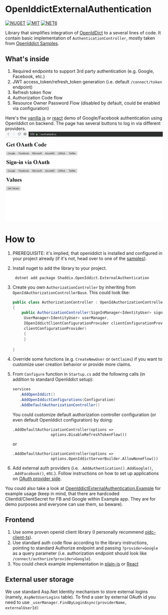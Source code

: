# OpenIddictExternalAuthentication
[![NUGET](https://badge.fury.io/nu/Shaddix.OpenIddict.ExternalAuthentication.svg)](https://www.nuget.org/packages/Shaddix.OpenIddict.ExternalAuthentication/)
[![MIT](https://img.shields.io/dub/l/vibe-d.svg)](https://opensource.org/licenses/MIT)
[![NET6](https://img.shields.io/badge/-.NET%206.0-blueviolet)](https://dotnet.microsoft.com/en-us/download/dotnet/6.0)

Library that simplifies integration of [OpenIdDict](https://github.com/openiddict/openiddict-core) to a several lines of code.
It contain basic implementation of `AuthenticationController`, mostly taken from [OpenIddict Samples](https://github.com/openiddict/openiddict-samples).

## What's inside
1. Required endpoints to support 3rd party authentication (e.g. Google, Facebook, etc.)
2. JWT access_token/refresh_token generation (i.e. default `/connect/token` endpoint)
3. Refresh token flow
4. Authorization Code flow
5. Resource Owner Password Flow (disabled by default, could be enabled via configuration)

Here's the [vanilla js](https://oauth.arturdr.ru) or [react](https://oauth.arturdr.ru/react) demo of Google/Facebook authentication using OpenIddict on backend.
The page has several buttons to log in via different providers.
![Example workflow](example.gif)

# How to

1. PREREQUISITE: it's implied, that openiddict is installed and configured in your project already (if it's not, head over to one of the [samples](https://github.com/openiddict/openiddict-samples)).
2. Install nuget to add the library to your project.
   ```
    dotnet add package Shaddix.OpenIddict.ExternalAuthentication
   ```

3. Create you own `AuthorizationController` by inheriting from `OpenIdAuthorizationControllerBase`. This could look like:
   ```csharp
   public class AuthorizationController : OpenIdAuthorizationControllerBase<IdentityUser, string>
   {
       public AuthorizationController(SignInManager<IdentityUser> signInManager,
        UserManager<IdentityUser> userManager,
        IOpenIddictClientConfigurationProvider clientConfigurationProvider) : base(signInManager, userManager,
        clientConfigurationProvider)
        {
        }

   }
   ```
4. Override some functions (e.g. `CreateNewUser` or `GetClaims`) if you want to customize user creation behavior or provide more claims.
5. From `Configure` function in `Startup.cs` add the following calls (in addition to standard OpenIddict setup):
   ```csharp
   services
      .AddOpenIddict()
      .AddOpenIddictConfigurations(Configuration)
      .AddDefaultAuthorizationController()
   ```
   You could customize default authorization controller configuration (or even default OpenIddict configuration) by doing:
   ```
   .AddDefaultAuthorizationController(options => 
                    options.DisableRefreshTokenFlow())
   ```
   or
   ```
   .AddDefaultAuthorizationController(options =>
                    options.OpenIddictServerBuilder.AllowNoneFlow())
   ```
8. Add external auth providers (i.e. `.AddAuthentication().AddGoogle()`, `.AddFacebook()`, etc.). Follow instructions on how to set up applications on [OAuth provider side](https://docs.microsoft.com/en-us/aspnet/core/security/authentication/social/facebook-logins?view=aspnetcore-5.0).

You could also take a look at [OpenIddictExternalAuthentication.Example](OpenIddictExternalAuthentication.Example) for example usage (keep in mind, that there are hardcoded ClientId/ClientSecret for FB and Google within Example app. They are for demo purposes and everyone can use them, so beware).

## Frontend
1. Use some proven openid client library (I personally recommend [oidc-client-ts](https://github.com/authts/oidc-client-ts)).
2. Use standard auth code flow according to the library instructions, pointing to standard Authorize endpoint and passing `?provider=Google` as a query parameter (i.e. authorization endpoint should look like `/connect/authorize?provider=Google`).
3. You could check example implementation in [plain-js](OpenIddictExternalAuthentication.Example/wwwroot/index.html) or [React](react-sample)

## External user storage
We use standard Asp.Net Identity mechanism to store external logins (namely, `AspNetUserLogins` table). To find a user by external OAuth id you need to use `_userManager.FindByLoginAsync(providerName, externalUserId)`
